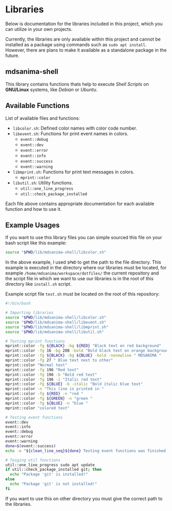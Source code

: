 # Libraries

Below is documentation for the libraries included in this project, which you can utilize in your own projects.

Currently, the libraries are only available within this project and cannot be installed as a package using commands such as `sudo apt install`. However, there are plans to make it available as a standalone package in the future.

## mdsanima-shell

This library contains functions thats help to execute _Shell Scripts_ on **GNU/Linux** systems, like _Debian_ or _Ubuntu_.

## Available Functions

List of available files and functions:

- `libcolor.sh`: Defined color names with color code number.
- `libevent.sh`: Functions for print event names in colors.
  - `event::debug`
  - `event::dev`
  - `event::error`
  - `event::info`
  - `event::success`
  - `event::warning`
- `libmprint.sh`: Functions for print text messages in colors.
  - `mprint::color`
- `libutil.sh`: Utility functions.
  - `util::one_line_progress`
  - `util::check_package_installed`

Each file above contains appropriate documentation for each available function and how to use it.

## Example Usages

If you want to use this library files you can simple sourced this file on your bash script like this example:

```bash
source "$PWD/lib/mdsanima-shell/libcolor.sh"
```

In the above example, I used `$PWD` to get the path to the file directory. This example is executed in the directory where our libraries must be located, for example `/home/mdsanima/workspace/dotfiles/` the current repository and the script file in which we want to use our libraries is in the root of this directory like `install.sh` script.

Example script file `test.sh` must be located on the root of this repository:

```bash
#!/bin/bash

# Importing libraries
source "$PWD/lib/mdsanima-shell/libcolor.sh"
source "$PWD/lib/mdsanima-shell/libevent.sh"
source "$PWD/lib/mdsanima-shell/libmprint.sh"
source "$PWD/lib/mdsanima-shell/libutil.sh"

# Testing mprint functions
mprint::color -fg ${BLACK} -bg ${RED} "Black text on red background"
mprint::color -fg 16 -bg 208 -bold "Bold black text on orange background"
mprint::color -fg ${BLACK} -bg ${BLUE} -bold -nonewline " MDSANIMA "
mprint::color -fg 27 " Blue text next to other"
mprint::color "Normal text"
mprint::color -fg 196 "Red text"
mprint::color -fg 196 -b "Bold red text"
mprint::color -fg 196 -i "Italic red text"
mprint::color -fg ${BLUE} -b -italic "Bold italic blue text"
mprint::color -n "This line is printed in "
mprint::color -fg ${RED} -n "red "
mprint::color -fg ${GREEN} -n "green "
mprint::color -fg ${BLUE} -n "blue "
mprint::color "colored text"

# Testing event functions
event::dev
event::info
event::debug
event::error
event::warning
done=$(event::success)
echo -e "${clean_line_seq}${done} Testing event functions was finished!"

# Tesging util functions
util::one_line_progress sudo apt update
if util::check_package_installed git; then
  echo "Package 'git' is installed!"
else
  echo "Package 'git' is not installed!"
fi
```

If you want to use this on other directory you must give the correct path to the libraries.
